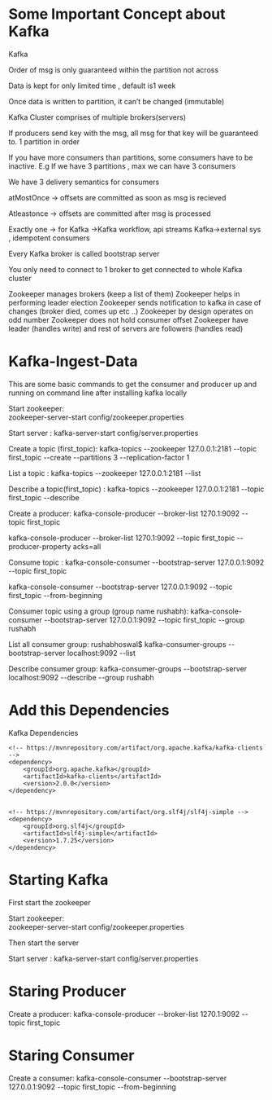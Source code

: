 # Some Important Concept about Kafka

Kafka

Order of msg is only guaranteed within the partition not  across

Data is kept for only limited time , default is1 week

Once data is written to partition, it can’t be changed (immutable) 

Kafka Cluster comprises of multiple brokers(servers)

If producers send key with the msg, all msg for that key will be guaranteed to. 1 partition in order

If you have more consumers than partitions, some consumers have to be inactive. E.g If we have 3 partitions , max we can have 3 consumers

We have 3 delivery semantics for consumers

atMostOnce -> offsets are committed as soon as msg is recieved

Atleastonce -> offsets are committed after msg is processed

Exactly one -> for Kafka ->Kafka workflow, api streams
Kafka->external sys , idempotent consumers

Every Kafka broker is called bootstrap server

You only need to connect to 1 broker to get connected to whole Kafka cluster

Zookeeper manages brokers (keep a list of them)
Zookeeper helps in performing leader election 
Zookeeper sends notification to kafka in case of changes (broker died, comes up etc ..)
Zookeeper by design operates on odd number
Zookeeper does not hold consumer offset 
Zookeeper have leader (handles write) and rest of servers are followers (handles read) 






# Kafka-Ingest-Data

This are some basic commands to get the consumer and producer up and running on command line after installing kafka locally

Start zookeeper:   
 zookeeper-server-start config/zookeeper.properties 

Start server : 
 kafka-server-start config/server.properties

Create a topic (first_topic): 
kafka-topics --zookeeper 127.0.0.1:2181 --topic first_topic --create --partitions 3 --replication-factor 1

List a topic :
kafka-topics --zookeeper 127.0.0.1:2181 --list

Describe a topic(first_topic) :
kafka-topics --zookeeper 127.0.0.1:2181 --topic first_topic --describe

Create a producer:
kafka-console-producer --broker-list 1270.1:9092 --topic first_topic

kafka-console-producer --broker-list 1270.1:9092 --topic first_topic --producer-property acks=all

Consume topic :
kafka-console-consumer --bootstrap-server 127.0.0.1:9092 --topic first_topic 

kafka-console-consumer --bootstrap-server 127.0.0.1:9092 --topic first_topic --from-beginning

Consumer topic using a group (group name rushabh):
kafka-console-consumer --bootstrap-server 127.0.0.1:9092 --topic first_topic --group rushabh

List all consumer group:
rushabhoswal$ kafka-consumer-groups --bootstrap-server localhost:9092 --list


Describe consumer group:
kafka-consumer-groups --bootstrap-server localhost:9092 --describe --group rushabh

# Add this Dependencies 

Kafka Dependencies


<dependencies>


    <!-- https://mvnrepository.com/artifact/org.apache.kafka/kafka-clients -->
    <dependency>
        <groupId>org.apache.kafka</groupId>
        <artifactId>kafka-clients</artifactId>
        <version>2.0.0</version>
    </dependency>


    <!-- https://mvnrepository.com/artifact/org.slf4j/slf4j-simple -->
    <dependency>
        <groupId>org.slf4j</groupId>
        <artifactId>slf4j-simple</artifactId>
        <version>1.7.25</version>
    </dependency>


</dependencies>



# Starting Kafka

First start the zookeeper

Start zookeeper:   
 zookeeper-server-start config/zookeeper.properties


Then start the server 

Start server : 
 kafka-server-start config/server.properties
 
 
# Staring Producer 

Create a producer:
kafka-console-producer --broker-list 1270.1:9092 --topic first_topic


 
# Staring Consumer 

Create a consumer:
kafka-console-consumer --bootstrap-server 127.0.0.1:9092 --topic first_topic --from-beginning

